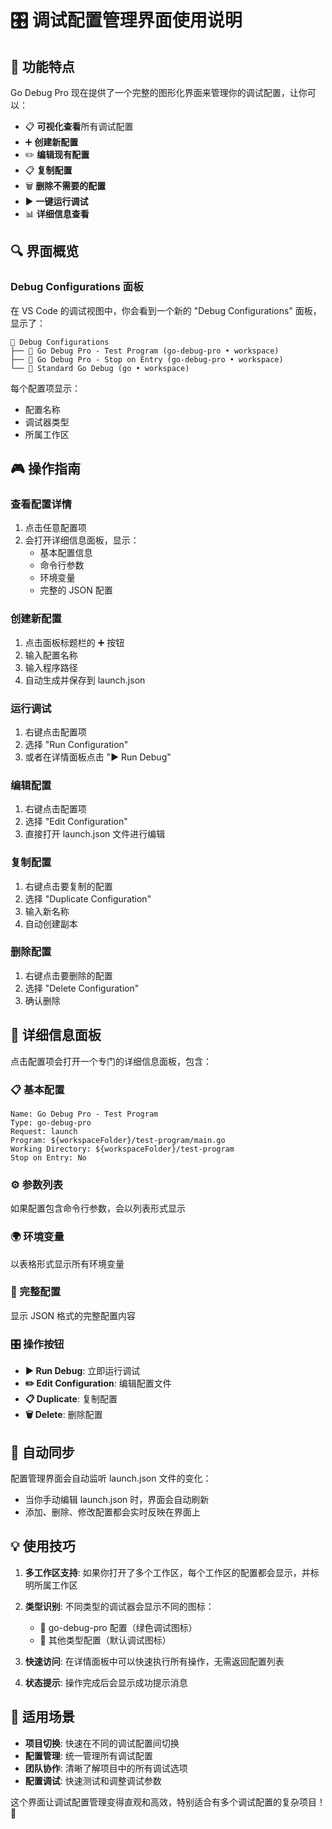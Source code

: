 # 🎛️ 调试配置管理界面使用说明

## 🚀 功能特点

Go Debug Pro 现在提供了一个完整的图形化界面来管理你的调试配置，让你可以：

- 📋 **可视化查看**所有调试配置
- ➕ **创建新配置**
- ✏️ **编辑现有配置**
- 📋 **复制配置**
- 🗑️ **删除不需要的配置**
- ▶️ **一键运行调试**
- 📊 **详细信息查看**

## 🔍 界面概览

### Debug Configurations 面板

在 VS Code 的调试视图中，你会看到一个新的 "Debug Configurations" 面板，显示了：

```
📁 Debug Configurations
├── 🐛 Go Debug Pro - Test Program (go-debug-pro • workspace)
├── 🐛 Go Debug Pro - Stop on Entry (go-debug-pro • workspace)
└── 🔧 Standard Go Debug (go • workspace)
```

每个配置项显示：
- 配置名称
- 调试器类型
- 所属工作区

## 🎮 操作指南

### 查看配置详情
1. 点击任意配置项
2. 会打开详细信息面板，显示：
   - 基本配置信息
   - 命令行参数
   - 环境变量
   - 完整的 JSON 配置

### 创建新配置
1. 点击面板标题栏的 ➕ 按钮
2. 输入配置名称
3. 输入程序路径
4. 自动生成并保存到 launch.json

### 运行调试
1. 右键点击配置项
2. 选择 "Run Configuration"
3. 或者在详情面板点击 "▶️ Run Debug"

### 编辑配置
1. 右键点击配置项
2. 选择 "Edit Configuration"
3. 直接打开 launch.json 文件进行编辑

### 复制配置
1. 右键点击要复制的配置
2. 选择 "Duplicate Configuration"
3. 输入新名称
4. 自动创建副本

### 删除配置
1. 右键点击要删除的配置
2. 选择 "Delete Configuration"
3. 确认删除

## 📱 详细信息面板

点击配置项会打开一个专门的详细信息面板，包含：

### 📋 基本配置
```
Name: Go Debug Pro - Test Program
Type: go-debug-pro
Request: launch
Program: ${workspaceFolder}/test-program/main.go
Working Directory: ${workspaceFolder}/test-program
Stop on Entry: No
```

### ⚙️ 参数列表
如果配置包含命令行参数，会以列表形式显示

### 🌍 环境变量
以表格形式显示所有环境变量

### 📝 完整配置
显示 JSON 格式的完整配置内容

### 🎛️ 操作按钮
- **▶️ Run Debug**: 立即运行调试
- **✏️ Edit Configuration**: 编辑配置文件
- **📋 Duplicate**: 复制配置
- **🗑️ Delete**: 删除配置

## 🔄 自动同步

配置管理界面会自动监听 launch.json 文件的变化：
- 当你手动编辑 launch.json 时，界面会自动刷新
- 添加、删除、修改配置都会实时反映在界面上

## 💡 使用技巧

1. **多工作区支持**: 如果你打开了多个工作区，每个工作区的配置都会显示，并标明所属工作区

2. **类型识别**: 不同类型的调试器会显示不同的图标：
   - 🐛 go-debug-pro 配置（绿色调试图标）
   - 🔧 其他类型配置（默认调试图标）

3. **快速访问**: 在详情面板中可以快速执行所有操作，无需返回配置列表

4. **状态提示**: 操作完成后会显示成功提示消息

## 🎯 适用场景

- **项目切换**: 快速在不同的调试配置间切换
- **配置管理**: 统一管理所有调试配置
- **团队协作**: 清晰了解项目中的所有调试选项
- **配置调试**: 快速测试和调整调试参数

这个界面让调试配置管理变得直观和高效，特别适合有多个调试配置的复杂项目！🚀
